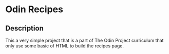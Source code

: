 # Odin Recipes

## Description
This a very simple project that is a part of The Odin Project curriculum that only use some basic of HTML to build the recipes page.